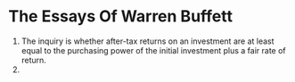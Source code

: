 # The Essays Of Warren Buffett

1. The inquiry is whether after-tax returns on an investment are at least equal to the purchasing power of the initial investment plus a fair rate of return. 
2. 
